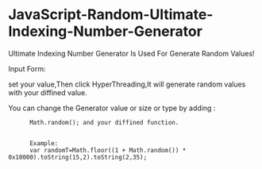 # JavaScript-Random-Ultimate-Indexing-Number-Generator
Ultimate Indexing Number Generator Is Used For Generate Random Values!

Input Form:

set your value,Then click HyperThreading,It will generate random values with your diffined value.
 
 You can change the Generator value or size or type by adding :
          
          
          Math.random(); and your diffined function.
          
          
          Example:
          var randomT=Math.floor((1 + Math.random()) * 0x10000).toString(15,2).toString(2,35);
  
